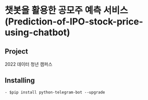 # 챗봇을 활용한 공모주 예측 서비스        (Prediction-of-IPO-stock-price-using-chatbot)


## Project
2022 데이터 청년 캠퍼스 

## Installing

```
- $pip install python-telegram-bot --upgrade
```
